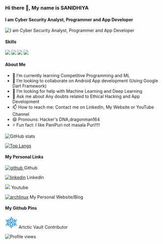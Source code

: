 ### Hi there 👋, My name is SANIDHIYA
#### I am Cyber Security Analyst, Programmer and App Developer
![I am Cyber Security Analyst, Programmer and App Developer](https://www.prodefence.org/wp-content/uploads/2019/04/1-ZNvI3P8tXMgcSmmNXqa0Ig.png)


#### Skills 

<img src="https://img.icons8.com/color/48/000000/c-programming.png"/> 
<img src="https://img.icons8.com/color/48/000000/c-plus-plus-logo.png"/>
<img src="https://img.icons8.com/color/48/000000/python.png"/>
<img src="https://img.icons8.com/color/48/000000/flutter.png"/>





#### About Me


- 🌱 I’m currently learning Competitive Programming and ML 
- 👯 I’m looking to collaborate on Android App development (Using Google Dart Framework) 
- 🤔 I’m looking for help with Machine Learning and Deep Learning 
- 💬 Ask me about Any doubts related to Ethical Hacking and App Development 
- 📫 How to reach me: Contact me on LinkedIn, My Website or YouTube Channel  
- 😄 Pronouns: Hacker's DNA,dragonman164 
- ⚡ Fun fact: I like PaniPuri not masala Puri!!!! 



![GitHub stats](https://github-readme-stats.vercel.app/api?username=dragonman164&show_icons=truee&theme=radical)  

[![Top Langs](https://github-readme-stats.vercel.app/api/top-langs/?username=dragonman164&layout=compact&theme=radical)](https://github.com/anuraghazra/github-readme-stats)


#### My Personal Links

[<img src='https://cdn.jsdelivr.net/npm/simple-icons@3.0.1/icons/github.svg' alt='github'  height='40'>   ](https://github.com/dragonman164)    Github      


[<img src='https://img.icons8.com/color/48/000000/linkedin.png' alt='linkedin' height='40'>](https://www.linkedin.com/in/sanidhiya-g-86a427192/) LinkedIn  

[<img src="https://img.icons8.com/fluent/48/000000/youtube-play.png"/>](https://www.youtube.com/channel/UCBg5oRaC1bKbx1LaqY5HWYA) Youtube

[<img src='https://hackersdna.ml/wp-content/uploads/2020/05/cropped-c5b752cc0bf052877e4057d6cb4d7203-assassins-creed-logo-assasins-creed-32x32.jpg' alt='archlinux' height='40'>](hackersdna.ml) My Personal Website/Blog

#### My Github Pins

<a href='https://archiveprogram.github.com/'><img src='https://raw.githubusercontent.com/acervenky/animated-github-badges/master/assets/acbadge.gif' width='40' height='40'></a>    Artctic Vault Contributor 



![Profile views](https://gpvc.arturio.dev/dragonman164)  
